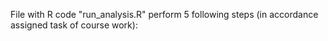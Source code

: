 File with R code "run_analysis.R" perform 5 following steps (in accordance assigned task of course work):
